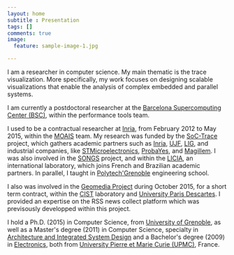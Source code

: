 ```yaml
---
layout: home
subtitle : Presentation
tags: []
comments: true
image:
  feature: sample-image-1.jpg

---
```

I am a researcher in computer science. My main thematic is the trace visualization.
More specifically, my work focuses on designing scalable visualizations that enable the analysis of complex embedded and parallel systems.

I am currently a postdoctoral researcher at the [Barcelona Supercomputing Center (BSC)](https://www.bsc.es/), within the performance tools team.

I used to be a contractual researcher at [Inria](http://www.inria.fr/), from February 2012 to May 2015, within the [MOAIS](http://moais.imag.fr/) team.
My research was funded by the [SoC-Trace](http://www.minalogic.com/TPL_CODE/TPL_PROJET/PAR_TPL_IDENTIFIANT/2717/15-annuaire-innovations-technologiques-nanotechnologie-systeme-embarque.htm) project, which gathers academic partners such as [Inria](http://www.inria.fr/), [UJF](https://www.ujf-grenoble.fr/), [LIG](https://www.liglab.fr/), and industrial companies, like [STMicroelectronics](http://www.st.com/), [ProbaYes](http://www.probayes.com/), and [Magillem](http://www.magillem.com/).
I was also involved in the [SONGS](http://infra-songs.gforge.inria.fr/) project, and within the [LICIA](http://licia-lab.org/index-en.html), an international laboratory, which joins French and Brazilian academic partners. 
In parallel, I taught in [Polytech'Grenoble](http://www.polytech-grenoble.fr) engineering school.

I also was involved in the [Geomedia Project](http://www.gis-cist.fr/axes-scientifiques/geomedia/) during October 2015, for a short term contract, within the [CIST](http://www.gis-cist.fr/) laboratory and [University Paris Descartes](http://www.parisdescartes.fr/). I provided an expertise on the RSS news collect platform which was previsously developped within this project.

I hold a Ph.D. (2015) in Computer Science, from [University of Grenoble](http://www.univ-grenoble-alpes.fr/), as well as a Master's degree (2011) in Computer Science, specialty in [Architecture and Integrated System Design](http://www-master.ufr-info-p6.jussieu.fr/lmd/specialite/sesi/) and a Bachelor's degree (2009) in [Electronics](http://www.licence.elec.upmc.fr/), both from [University Pierre et Marie Curie (UPMC)](http://www.upmc.fr/), France.
